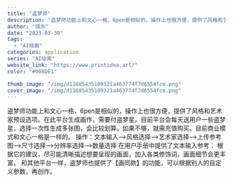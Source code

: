 ```yaml
---
title: "盗梦师"
description: "盗梦师功能上和文心一格，6pen是相似的，操作上也很方便，提供了风格和艺术家预设选项。在此平台生成画作，需要付盗梦星。目"
author: "瑞东"
date: "2023-03-30"
tags:
  - "AI绘画"
categories: application
series: "AI绘画"
website_link: "https://www.printidea.art/"
color: "#008DE1"

thumb_image: "/img/d11685435109321a463774f7d6554fce.png"
cover_image: "/img/d11685435109321a463774f7d6554fce.png"
---
```


盗梦师功能上和文心一格，6pen是相似的，操作上也很方便，提供了风格和艺术家预设选项。在此平台生成画作，需要付盗梦星。目前平台会每天送用户一些盗梦星，选择一次性生成多张图，会比较划算。如果不够，就需充值购买。目前商业模式和文心一格是一样的。 操作：文本输入——>风格选择——>艺术家选择——>上传参考图——>尺寸选择——>分辨率选择——>数量选择 在用户手册中提供了文本输入参考： 根据它的建议，尽可能清晰描述想要呈现的画面，加入各类修饰词，画面细节会更丰富。 和其他平台一样，盗梦师也提供了【画同款】的功能，可以根据别人的自定义参数，再创作。